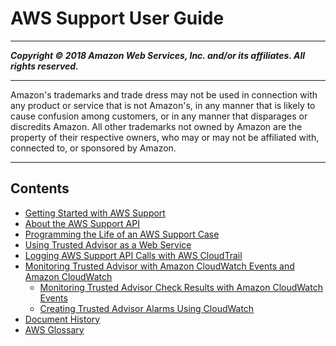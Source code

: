 # AWS Support User Guide

-----
*****Copyright &copy; 2018 Amazon Web Services, Inc. and/or its affiliates. All rights reserved.*****

-----
Amazon's trademarks and trade dress may not be used in 
     connection with any product or service that is not Amazon's, 
     in any manner that is likely to cause confusion among customers, 
     or in any manner that disparages or discredits Amazon. All other 
     trademarks not owned by Amazon are the property of their respective
     owners, who may or may not be affiliated with, connected to, or 
     sponsored by Amazon.

-----
## Contents
+ [Getting Started with AWS Support](getting-started.md)
+ [About the AWS Support API](Welcome.md)
+ [Programming the Life of an AWS Support Case](Case_Life_Cycle.md)
+ [Using Trusted Advisor as a Web Service](trustedadvisor.md)
+ [Logging AWS Support API Calls with AWS CloudTrail](logging-using-cloudtrail.md)
+ [Monitoring Trusted Advisor with Amazon CloudWatch Events and Amazon CloudWatch](cloudwatch-ta.md)
   + [Monitoring Trusted Advisor Check Results with Amazon CloudWatch Events](cloudwatch-events-ta.md)
   + [Creating Trusted Advisor Alarms Using CloudWatch](cloudwatch-metrics-ta.md)
+ [Document History](History.md)
+ [AWS Glossary](glossary.md)